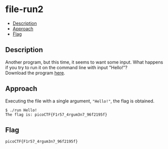 # file-run2

- [Description](#description)
- [Approach](#approach)
- [Flag](#flag)

## Description

Another program, but this time, it seems to want some input. What happens if you try to run it on the command line with input "Hello!"? <br>
Download the program [here](https://artifacts.picoctf.net/c/156/run).

## Approach

Executing the file with a single argument, `"Hello!"`, the flag is obtained.

```
$ ./run Hello!
The flag is: picoCTF{F1r57_4rgum3n7_96f2195f}
```

## Flag

`picoCTF{F1r57_4rgum3n7_96f2195f}`
